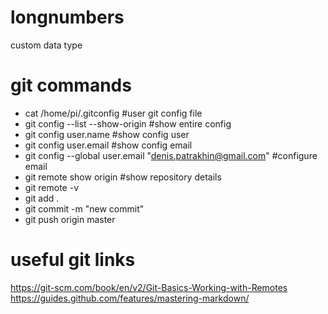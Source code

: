 # longnumbers
custom data type
# git commands
* cat /home/pi/.gitconfig #user git config file
* git config --list --show-origin #show entire config
* git config user.name #show config user
* git config user.email #show config email
* git config --global user.email "denis.patrakhin@gmail.com" #configure email
* git remote show origin #show repository details
* git remote -v
* git add .
* git commit -m "new commit"
* git push origin master
# useful git links
https://git-scm.com/book/en/v2/Git-Basics-Working-with-Remotes
https://guides.github.com/features/mastering-markdown/

